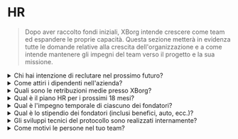 # HR

> Dopo aver raccolto fondi iniziali, XBorg intende crescere come team ed espandere le proprie capacità. Questa sezione metterà in evidenza tutte le domande relative alla crescita dell'organizzazione e a come intende mantenere gli impegni del team verso il progetto e la sua missione.

<details>

<summary>Chi hai intenzione di reclutare nel prossimo futuro?</summary>

Come parte del nostro piano strategico di crescita, abbiamo avviato il reclutamento di 2 o 3 ingegneri software senior nel prossimo trimestre (Q2 2023). Questa campagna di assunzione è un passo fondamentale per realizzare la nostra completa roadmap di 18 mesi, che delineerà i nostri ambiziosi piani e obiettivi per il futuro.

</details>

<details>

<summary>Come attiri i dipendenti nell'azienda?</summary>

Presso XBorg, riconosciamo che il fondamento del nostro successo risiede nella qualità del talento che attiriamo e manteniamo. Per garantire di avere accesso alle menti più brillanti e talentuose del settore, abbiamo adottato un approccio multiforme all'acquisizione di talenti, sfruttando il potere della nostra comunità, il sito web di carriere di SwissBorg, le raccomandazioni di persona e un solido programma di referenze. Nel nostro percorso futuro, ci impegniamo a perfezionare e rafforzare le nostre strategie di comunicazione per attirare profili tecnici di alto livello a unirsi al nostro team dinamico e innovativo.

</details>

<details>

<summary>Quali sono le retribuzioni medie presso XBorg?</summary>

Presso XBorg, abbiamo implementato una struttura di compensazione che prevede una retribuzione media di **$3.200 USDC**, integrata da incentivi sotto forma di **token XBG**. Sebbene questo approccio rifletta il nostro impegno a allineare gli interessi dei membri del team con quelli dell'ecosistema XBorg, è importante sottolineare che i nostri livelli di compensazione rimangono al di sotto degli standard di mercato vigenti, a testimonianza dell'alto coinvolgimento e della dedizione dei membri del nostro team al successo della nostra visione condivisa. Le retribuzioni per gli ingegneri software sono più elevate, con un range compreso tra $4.000 USDC e $8.000 USDC.&#x20;

</details>

<details>

<summary>Qual è il piano HR per i prossimi 18 mesi?</summary>

Per ampliare le nostre capacità operative e migliorare le prestazioni della nostra infrastruttura, stiamo cercando di assumere più ingegneri, in particolare nelle aree dello sviluppo backend, dell'ingegneria dei contratti intelligenti e del DevOps. Vogliamo reclutare 15 ingegneri altamente qualificati nei prossimi 18 mesi. Oltre al nostro team tecnico, stiamo anche pianificando di assumere professionisti nel campo dello sviluppo aziendale, del consulente legale e della contabilità per supportare la crescita del protocollo. Concederemo sovvenzioni a sviluppatori esterni man mano che aumenteremo il numero di applicazioni nell'ecosistema.

</details>

<details>

<summary>Qual è l'impegno temporale di ciascuno dei fondatori?</summary>

Louis è l'unico fondatore di XBorg, completamente immerso nel suo ruolo e dedica la sua attenzione esclusivamente al mondo di XBorg, senza altre attività concorrenti che richiedano il suo tempo e la sua concentrazione.

</details>

<details>

<summary>Qual è lo stipendio dei fondatori (inclusi benefici, auto, ecc.)?</summary>

Lo stipendio del fondatore è di **3.000 USDC**, al di sotto della media del team. Non sono previsti altri vantaggi.

</details>

<details>

<summary>Gli sviluppi tecnici del protocollo sono realizzati internamente?</summary>

Presso XBorg, crediamo nello sviluppare soluzioni tecniche internamente, sfruttando l'esperienza del nostro dedicato team di ingegneria. Consideriamo l'outsourcing a fornitori esterni come una soluzione a breve termine, priva dei vantaggi di un investimento a lungo termine nelle capacità del nostro stesso team. Pertanto, diamo la priorità alla costruzione del nostro team interno e alla promozione della loro crescita per massimizzare il valore dei nostri sviluppi tecnici.

</details>

<details>

<summary>Come motivi le persone nel tuo team?</summary>

Per allineare gli interessi dei membri del nostro team con quelli dell'ecosistema XBorg, abbiamo ideato un sistema di compensazione che prevede una combinazione di retribuzione basata su USDC insieme a un'allocazione di token XBG provenienti dal Team token supply. Questo approccio incentiva e motiva i membri del nostro team a raggiungere i nostri obiettivi collettivi, favorendo un senso di proprietà condivisa e allineamento degli interessi.

</details>
